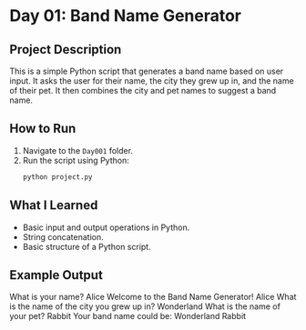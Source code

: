# Day 01: Band Name Generator

## Project Description

This is a simple Python script that generates a band name based on user input. It asks the user for their name, the city they grew up in, and the name of their pet. It then combines the city and pet names to suggest a band name.

## How to Run

1. Navigate to the `Day001` folder.
2. Run the script using Python:
   ```bash
   python project.py
   ```

## What I Learned

- Basic input and output operations in Python.
- String concatenation.
- Basic structure of a Python script.

## Example Output

What is your name?
Alice
Welcome to the Band Name Generator! Alice
What is the name of the city you grew up in?
Wonderland
What is the name of your pet?
Rabbit
Your band name could be: Wonderland Rabbit
